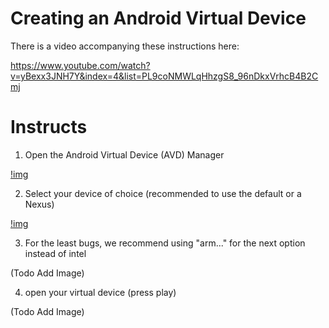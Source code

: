 # Creating an Android Virtual Device

There is a video accompanying these instructions here:

https://www.youtube.com/watch?v=yBexx3JNH7Y&index=4&list=PL9coNMWLqHhzgS8_96nDkxVrhcB4B2Cmj

# Instructs

1) Open the Android Virtual Device (AVD) Manager

[!img](.images/open-avd-manager.png)

2) Select your device of choice (recommended to use the default or a Nexus)

[!img](.images/select-device.png)

3) For the least bugs, we recommend using "arm..." for the next option instead of intel

(Todo Add Image)

4) open your virtual device (press play)

(Todo Add Image)
